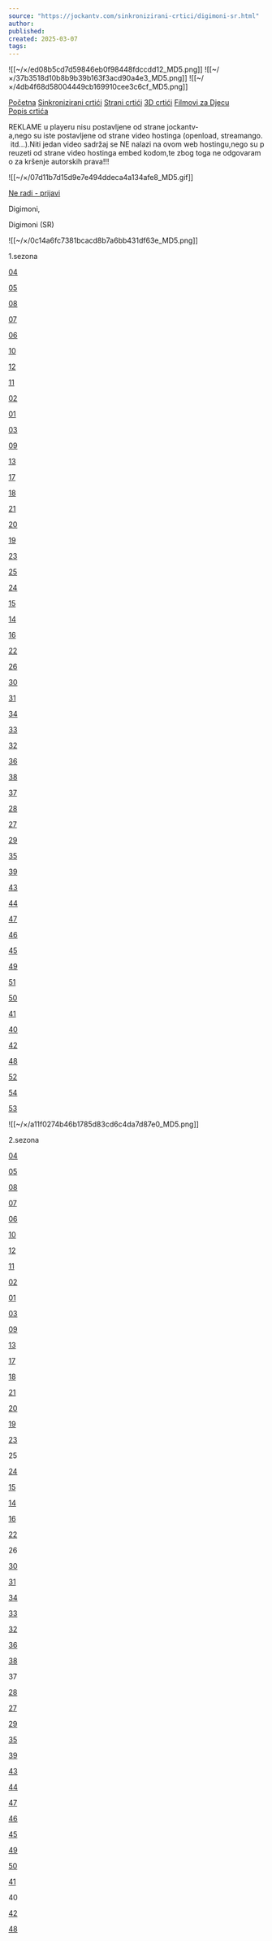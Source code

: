 ```yaml
---
source: "https://jockantv.com/sinkronizirani-crtici/digimoni-sr.html"
author:
published:
created: 2025-03-07
tags:
---
```

![[~/×/ed08b5cd7d59846eb0f98448fdccdd12_MD5.png]] ![[~/×/37b3518d10b8b9b39b163f3acd90a4e3_MD5.png]] ![[~/×/4db4f68d58004449cb169910cee3c6cf_MD5.png]]

[Početna](https://jockantv.com/) [Sinkronizirani crtići](https://jockantv.com/sinkronizirani-crtici.html) [Strani crtići](https://jockantv.com/strani-crtici.html) [3D crtići](https://jockantv.com/3d-crtici.html) [Filmovi za Djecu](https://jockantv.com/filmovi-za-djecu.html) [Popis crtića](https://jockantv.com/sinkronizirani-crtici/popis-crtica.html)

REKLAME u playeru nisu postavljene od strane jockantv-a,nego su iste postavljene od strane video hostinga (openload, streamango. itd...).Niti jedan video sadržaj se NE nalazi na ovom web hostingu,nego su preuzeti od strane video hostinga embed kodom,te zbog toga ne odgovaramo za kršenje autorskih prava!!!

![[~/×/07d11b7d15d9e7e494ddeca4a134afe8_MD5.gif]]

[Ne radi - prijavi](http://jockantv.com/ne-radi-prijavi.html)

Digimoni,

Digimoni (SR)

![[~/×/0c14a6fc7381bcacd8b7a6bb431df63e_MD5.png]]

1.sezona

[04](https://estream.to/embed-zzrnbu0kn4bc.html "Digimoni_S01_Avanture_01_-_04")

[05](https://estream.to/embed-sgl0utbag9m5.html "Digimoni_S01_Avanture_01_-_05")

[08](https://estream.to/embed-asqh2eiv8ttx.html "Digimoni_S01_Avanture_01_-_08")

[07](https://estream.to/embed-7fq67hvlykpb.html "Digimoni_S01_Avanture_01_-_07")

[06](https://estream.to/embed-eem7qka3tp52.html "Digimoni_S01_Avanture_01_-_06")

[10](https://estream.to/embed-78155vry40ge.html "Digimoni_S01_Avanture_01_-_10")

[12](https://estream.to/embed-hltlgnufa8ll.html "Digimoni_S01_Avanture_01_-_12")

[11](https://estream.to/embed-g9wzchk4g7de.html "Digimoni_S01_Avanture_01_-_11")

[02](https://estream.to/embed-6j59svnktyeb.html "Digimoni_S01_Avanture_01_-_02")

[01](https://estream.to/embed-ku1yvkzblp35.html "Digimoni_S01_Avanture_01_-_01")

[03](https://estream.to/embed-b6si8k5z548w.html "Digimoni_S01_Avanture_01_-_03")

[09](https://estream.to/embed-q30sj4mwgqyy.html "Digimoni_S01_Avanture_01_-_09")

[13](https://estream.to/embed-6r3a4k5zu50s.html "Digimoni_S01_Avanture_01_-_13")

[17](https://estream.to/embed-jku9fxx5ppj9.html "Digimoni_S01_Avanture_01_-_17")

[18](https://estream.to/embed-m9pz0pv4evgb.html "Digimoni_S01_Avanture_01_-_18")

[21](https://estream.to/embed-o8j9fktyilrc.html "Digimoni_S01_Avanture_01_-_21")

[20](https://estream.to/embed-azljqvvnxwb1.html "Digimoni_S01_Avanture_01_-_20")

[19](https://estream.to/embed-h38ikv7qns6r.html "Digimoni_S01_Avanture_01_-_19")

[23](https://estream.to/embed-updb4cflwej2.html "Digimoni_S01_Avanture_01_-_23")

[25](https://estream.to/embed-5fkn0dwx470q.html "Digimoni_S01_Avanture_01_-_25")

[24](https://estream.to/embed-dxytoj0vjlzw.html "Digimoni_S01_Avanture_01_-_24")

[15](https://estream.to/embed-mxjzl0g61il8.html "Digimoni_S01_Avanture_01_-_15")

[14](https://estream.to/embed-uc4j0vhkjxea.html "Digimoni_S01_Avanture_01_-_14")

[16](https://estream.to/embed-w9xxiv0v1da1.html "Digimoni_S01_Avanture_01_-_16")

[22](https://estream.to/embed-wktgsjet5ndt.html "Digimoni_S01_Avanture_01_-_22")

[26](https://estream.to/embed-i9yhg7ocm83c.html "Digimoni_S01_Avanture_01_-_26")

[30](https://estream.to/embed-7r60jasc508k.html "Digimoni_S01_Avanture_01_-_30")

[31](https://estream.to/embed-h6obdiu24mw4.html "Digimoni_S01_Avanture_01_-_31")

[34](https://estream.to/embed-crwayawr88om.html "Digimoni_S01_Avanture_01_-_34")

[33](https://estream.to/embed-lbteuehuz7u7.html "Digimoni_S01_Avanture_01_-_33")

[32](https://estream.to/embed-zcc3pyr9xay7.html "Digimoni_S01_Avanture_01_-_32")

[36](https://estream.to/embed-7r0n4v67myrd.html "Digimoni_S01_Avanture_01_-_36")

[38](https://estream.to/embed-mukci5huxzh7.html "Digimoni_S01_Avanture_01_-_38")

[37](https://estream.to/embed-ggehwa0ni4sq.html "Digimoni_S01_Avanture_01_-_37")

[28](https://estream.to/embed-m4skzq9ut5n9.html "Digimoni_S01_Avanture_01_-_28")

[27](https://estream.to/embed-htekw3hytb9l.html "Digimoni_S01_Avanture_01_-_27")

[29](https://estream.to/embed-dfa14bidj6ri.html "Digimoni_S01_Avanture_01_-_29")

[35](https://estream.to/embed-ew6a4p0ox9bc.html "Digimoni_S01_Avanture_01_-_35")

[39](https://estream.to/embed-6ix6finvex1f.html "Digimoni_S01_Avanture_01_-_39")

[43](https://estream.to/embed-j4jnu47j2hgr.html "Digimoni_S01_Avanture_01_-_43")

[44](https://estream.to/embed-sk31fcnyti9a.html "Digimoni_S01_Avanture_01_-_44")

[47](https://estream.to/embed-8att5lpbtx2n.html "Digimoni_S01_Avanture_01_-_47")

[46](https://estream.to/embed-auuxbchiz5pt.html "Digimoni_S01_Avanture_01_-_46")

[45](https://estream.to/embed-xoxe1xpez6zg.html "Digimoni_S01_Avanture_01_-_45")

[49](https://estream.to/embed-yp5h8wmz0mzg.html "Digimoni_S01_Avanture_01_-_49")

[51](https://estream.to/embed-00o3kbe151cr.html "Digimoni_S01_Avanture_01_-_51")

[50](https://estream.to/embed-nnhkuii4krna.html "Digimoni_S01_Avanture_01_-_50")

[41](https://estream.to/embed-kid8uvtbfc2g.html "Digimoni_S01_Avanture_01_-_41")

[40](https://estream.to/embed-6cv071c2f08d.html "Digimoni_S01_Avanture_01_-_40")

[42](https://estream.to/embed-dguwu3lsfrv1.html "Digimoni_S01_Avanture_01_-_42")

[48](https://estream.to/embed-vfzvsbpdjvq2.html "Digimoni_S01_Avanture_01_-_48")

[52](https://estream.to/embed-cuhhb309js55.html "Digimoni_S01_Avanture_01_-_52")

[54](https://estream.to/embed-hrqi943zubsn.html "Digimoni_S01_Avanture_01_-_54")

[53](https://estream.to/embed-j8o3nisib97j.html "Digimoni_S01_Avanture_01_-_53")

![[~/×/a11f0274b46b1785d83cd6c4da7d87e0_MD5.png]]

2.sezona

[04](https://estream.to/embed-wf0riy0ohy2f.html "Digimoni_S02_Avanture_02_-_04")

[05](https://estream.to/embed-2lgu68zfmqj8.html "Digimoni_S02_Avanture_02_-_05")

[08](https://estream.to/embed-h1t5zk280r0i.html "Digimoni_S02_Avanture_02_-_08")

[07](https://estream.to/embed-z9xar5f8hi5v.html "Digimoni_S02_Avanture_02_-_07")

[06](https://estream.to/embed-lxbvncg8ye6b.html "Digimoni_S02_Avanture_02_-_06")

[10](https://estream.to/embed-hnz9zvhlmk37.html "Digimoni_S02_Avanture_02_-_10")

[12](https://estream.to/embed-bk9mualytlly.html "Digimoni_S02_Avanture_02_-_12")

[11](https://estream.to/embed-xesp7mqpry0j.html "Digimoni_S02_Avanture_02_-_11")

[02](https://estream.to/embed-d6i4a5wd4q8z.html "Digimoni_S02_Avanture_02_-_02")

[01](https://estream.to/embed-aafw3h33chxd.html "Digimoni_S02_Avanture_02_-_01")

[03](https://estream.to/embed-5evyrlmxmj2j.html "Digimoni_S02_Avanture_02_-_03")

[09](https://estream.to/embed-3d251e8px54o.html "Digimoni_S02_Avanture_02_-_09")

[13](https://estream.to/embed-7fmhc8o6uigz.html "Digimoni_S02_Avanture_02_-_13")

[17](https://estream.to/embed-xmrxi7bwkkhu.html "Digimoni_S02_Avanture_02_-_17")

[18](https://estream.to/embed-e6w5iilf6i20.html "Digimoni_S02_Avanture_02_-_18")

[21](https://estream.to/embed-bbxjxm9g8fby.html "Digimoni_S02_Avanture_02_-_21")

[20](https://estream.to/embed-d22fej6lwtw9.html "Digimoni_S02_Avanture_02_-_20")

[19](https://estream.to/embed-1pygst4ww920.html "Digimoni_S02_Avanture_02_-_19")

[23](https://estream.to/embed-n1nux3mtdd7k.html "Digimoni_S02_Avanture_02_-_23")

25

[24](https://estream.to/embed-1tfmctj5yx12.html "Digimoni_S02_Avanture_02_-_24")

[15](https://estream.to/embed-fxzi6wgvmove.html "Digimoni_S02_Avanture_02_-_15")

[14](https://estream.to/embed-3d7skuhdp00h.html "Digimoni_S02_Avanture_02_-_14")

[16](https://estream.to/embed-9w56764l3yyc.html "Digimoni_S02_Avanture_02_-_16")

[22](https://estream.to/embed-pep4pldv0oz3.html "Digimoni_S02_Avanture_02_-_22")

26

[30](https://estream.to/embed-e7rdnuahr7c7.html "Digimoni_S02_Avanture_02_-_30")

[31](https://estream.to/embed-oyazuf06c4vt.html "Digimoni_S02_Avanture_02_-_31")

[34](https://estream.to/embed-rhixnx9pf5rs.html "Digimoni_S02_Avanture_02_-_34")

[33](https://estream.to/embed-mxqorwa3acix.html "Digimoni_S02_Avanture_02_-_33")

[32](https://estream.to/embed-4l753dvk8nm6.html "Digimoni_S02_Avanture_02_-_32")

[36](https://estream.to/embed-x6nhq5ba3mh9.html "Digimoni_S02_Avanture_02_-_36")

[38](https://estream.to/embed-n468uaafbya4.html "Digimoni_S02_Avanture_02_-_38")

37

[28](https://estream.to/embed-aaysxpi4ed8o.html "Digimoni_S02_Avanture_02_-_28")

[27](https://estream.to/embed-hohgxu02m4ck.html "Digimoni_S02_Avanture_02_-_27")

[29](https://estream.to/embed-hw7t24slkyh2.html "Digimoni_S02_Avanture_02_-_29")

[35](https://estream.to/embed-ri1nb89fd4vk.html "Digimoni_S02_Avanture_02_-_35")

[39](https://estream.to/embed-r0pbqp594fx4.html "Digimoni_S02_Avanture_02_-_39")

[43](https://estream.to/embed-eugcq6b1zzvv.html "Digimoni_S02_Avanture_02_-_43")

[44](https://estream.to/embed-0202p337vetl.html "Digimoni_S02_Avanture_02_-_44")

[47](https://estream.to/embed-zf0qzod0ajfr.html "Digimoni_S02_Avanture_02_-_47")

[46](https://estream.to/embed-1z9jtbjin68j.html "Digimoni_S02_Avanture_02_-_46")

[45](https://estream.to/embed-3j7otgbsmo7n.html "Digimoni_S02_Avanture_02_-_45")

[49](https://estream.to/embed-m485iu3obigm.html "Digimoni_S02_Avanture_02_-_49")

[50](https://estream.to/embed-23hpj9owjoxi.html "Digimoni_S02_Avanture_02_-_50")

[41](https://estream.to/embed-c7rbgx6wuybv.html "Digimoni_S02_Avanture_02_-_41")

40

[42](https://estream.to/embed-c3du87nlnf8p.html "Digimoni_S02_Avanture_02_-_42")

[48](https://estream.to/embed-3c6fn5rihmal.html "Digimoni_S02_Avanture_02_-_48")